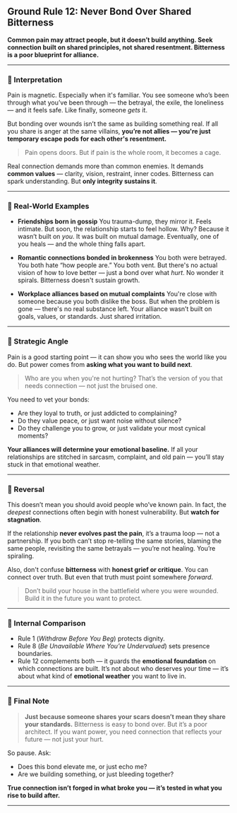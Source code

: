 ## **Ground Rule 12: Never Bond Over Shared Bitterness**

**Common pain may attract people, but it doesn’t build anything. Seek connection built on shared principles, not shared resentment. Bitterness is a poor blueprint for alliance.**

---

### 🧠 Interpretation

Pain is magnetic. Especially when it's familiar.
You see someone who’s been through what you’ve been through — the betrayal, the exile, the loneliness — and it feels safe. Like finally, someone *gets* it.

But bonding over wounds isn’t the same as building something real.
If all you share is anger at the same villains, **you’re not allies — you're just temporary escape pods for each other's resentment.**

> Pain opens doors. But if pain is the whole room, it becomes a cage.

Real connection demands more than common enemies.
It demands **common values** — clarity, vision, restraint, inner codes.
Bitterness can spark understanding. But **only integrity sustains it**.

---

### 📌 Real-World Examples

* **Friendships born in gossip**
  You trauma-dump, they mirror it. Feels intimate. But soon, the relationship starts to feel hollow.
  Why? Because it wasn’t built on *you*. It was built on mutual damage.
  Eventually, one of you heals — and the whole thing falls apart.

* **Romantic connections bonded in brokenness**
  You both were betrayed. You both hate “how people are.” You both vent.
  But there's no actual vision of how to love better — just a bond over what *hurt*.
  No wonder it spirals. Bitterness doesn't sustain growth.

* **Workplace alliances based on mutual complaints**
  You're close with someone because you both dislike the boss. But when the problem is gone — there's no real substance left.
  Your alliance wasn’t built on goals, values, or standards. Just shared irritation.

---

### 🧩 Strategic Angle

Pain is a good starting point — it can show you who sees the world like you do.
But power comes from **asking what you want to build next**.

> Who are you when you're not hurting? That’s the version of you that needs connection — not just the bruised one.

You need to vet your bonds:

* Are they loyal to truth, or just addicted to complaining?
* Do they value peace, or just want noise without silence?
* Do they challenge you to grow, or just validate your most cynical moments?

**Your alliances will determine your emotional baseline.**
If all your relationships are stitched in sarcasm, complaint, and old pain — you’ll stay stuck in that emotional weather.

---

### 🔄 Reversal

This doesn’t mean you should avoid people who’ve known pain. In fact, the *deepest* connections often begin with honest vulnerability.
But **watch for stagnation**.

If the relationship **never evolves past the pain**, it’s a trauma loop — not a partnership.
If you both can’t stop re-telling the same stories, blaming the same people, revisiting the same betrayals — you’re not healing. You’re spiraling.

Also, don't confuse **bitterness** with **honest grief or critique**.
You can connect over truth. But even that truth must point somewhere *forward*.

> Don’t build your house in the battlefield where you were wounded. Build it in the future you want to protect.

---

### 🔁 Internal Comparison

* Rule 1 (*Withdraw Before You Beg*) protects dignity.
* Rule 8 (*Be Unavailable Where You’re Undervalued*) sets presence boundaries.
* Rule 12 complements both — it guards the **emotional foundation** on which connections are built. It’s not about who deserves your time — it’s about what kind of **emotional weather** you want to live in.

---

### 🎯 Final Note

> **Just because someone shares your scars doesn’t mean they share your standards.**
> Bitterness is easy to bond over. But it’s a poor architect.
> If you want power, you need connection that reflects your future — not just your hurt.

So pause. Ask:

* Does this bond elevate me, or just echo me?
* Are we building something, or just bleeding together?

**True connection isn’t forged in what broke you — it’s tested in what you rise to build after.**

---

